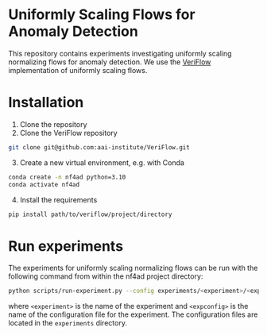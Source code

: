 # Uniformly Scaling Flows for Anomaly Detection
This repository contains experiments
investigating uniformly scaling normalizing flows for anomaly
detection. We use the [VeriFlow](https://github.com/aai-institute/VeriFlow) 
implementation of uniformly scaling flows. 

# Installation
1) Clone the repository
2) Clone the VeriFlow repository
```bash
git clone git@github.com:aai-institute/VeriFlow.git
```
3) Create a new virtual environment, e.g. with Conda
```bash
conda create -n nf4ad python=3.10
conda activate nf4ad
```
4) Install the requirements
```bash
pip install path/to/veriflow/project/directory
```

# Run experiments
The experiments for uniformly scaling normalizing flows can be run with the
following command from within the nf4ad project directory:
```bash
python scripts/run-experiment.py --config experiments/<experiment>/<expconfig>.yaml
```
where `<experiment>` is the name of the experiment and `<expconfig>` is the name
of the configuration file for the experiment. The configuration files are
located in the `experiments` directory.
